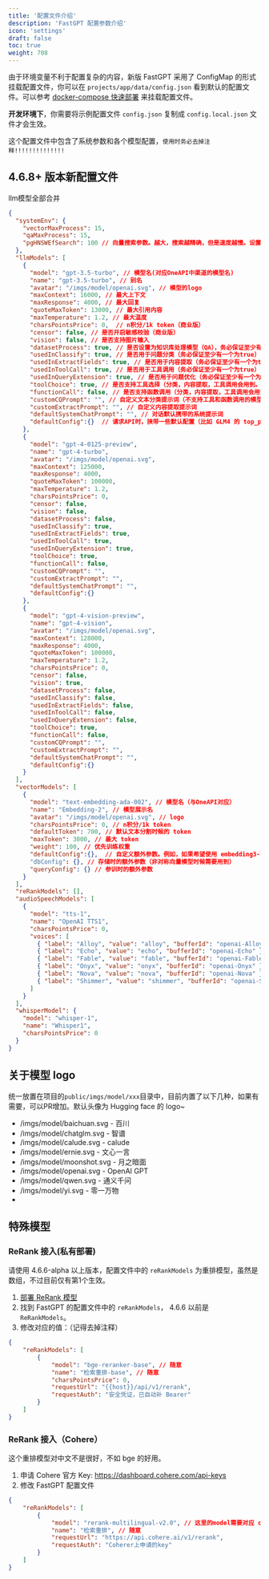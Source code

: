```yaml
---
title: '配置文件介绍'
description: 'FastGPT 配置参数介绍'
icon: 'settings'
draft: false
toc: true
weight: 708
---
```


由于环境变量不利于配置复杂的内容，新版 FastGPT 采用了 ConfigMap 的形式挂载配置文件，你可以在 `projects/app/data/config.json` 看到默认的配置文件。可以参考 [docker-compose 快速部署](/docs/development/docker/) 来挂载配置文件。

**开发环境下**，你需要将示例配置文件 `config.json` 复制成 `config.local.json` 文件才会生效。

这个配置文件中包含了系统参数和各个模型配置，`使用时务必去掉注释!!!!!!!!!!!!!!`

## 4.6.8+ 版本新配置文件

llm模型全部合并

```json
{
  "systemEnv": {
    "vectorMaxProcess": 15,
    "qaMaxProcess": 15,
    "pgHNSWEfSearch": 100 // 向量搜索参数。越大，搜索越精确，但是速度越慢。设置为100，有99%+精度。
  },
  "llmModels": [
    {
      "model": "gpt-3.5-turbo", // 模型名(对应OneAPI中渠道的模型名)
      "name": "gpt-3.5-turbo", // 别名
      "avatar": "/imgs/model/openai.svg", // 模型的logo
      "maxContext": 16000, // 最大上下文
      "maxResponse": 4000, // 最大回复
      "quoteMaxToken": 13000, // 最大引用内容
      "maxTemperature": 1.2, // 最大温度
      "charsPointsPrice": 0,  // n积分/1k token（商业版）
      "censor": false, // 是否开启敏感校验（商业版）
      "vision": false, // 是否支持图片输入
      "datasetProcess": true, // 是否设置为知识库处理模型（QA），务必保证至少有一个为true，否则知识库会报错
      "usedInClassify": true, // 是否用于问题分类（务必保证至少有一个为true）
      "usedInExtractFields": true, // 是否用于内容提取（务必保证至少有一个为true）
      "usedInToolCall": true, // 是否用于工具调用（务必保证至少有一个为true）
      "usedInQueryExtension": true, // 是否用于问题优化（务必保证至少有一个为true）
      "toolChoice": true, // 是否支持工具选择（分类，内容提取，工具调用会用到。目前只有gpt支持）
      "functionCall": false, // 是否支持函数调用（分类，内容提取，工具调用会用到。会优先使用 toolChoice，如果为false，则使用 functionCall，如果仍为 false，则使用提示词模式）
      "customCQPrompt": "", // 自定义文本分类提示词（不支持工具和函数调用的模型
      "customExtractPrompt": "", // 自定义内容提取提示词
      "defaultSystemChatPrompt": "", // 对话默认携带的系统提示词
      "defaultConfig":{}  // 请求API时，挟带一些默认配置（比如 GLM4 的 top_p）
    },
    {
      "model": "gpt-4-0125-preview",
      "name": "gpt-4-turbo",
      "avatar": "/imgs/model/openai.svg",
      "maxContext": 125000,
      "maxResponse": 4000,
      "quoteMaxToken": 100000,
      "maxTemperature": 1.2,
      "charsPointsPrice": 0,
      "censor": false,
      "vision": false,
      "datasetProcess": false,
      "usedInClassify": true,
      "usedInExtractFields": true,
      "usedInToolCall": true,
      "usedInQueryExtension": true,
      "toolChoice": true,
      "functionCall": false,
      "customCQPrompt": "",
      "customExtractPrompt": "",
      "defaultSystemChatPrompt": "",
      "defaultConfig":{} 
    },
    {
      "model": "gpt-4-vision-preview",
      "name": "gpt-4-vision",
      "avatar": "/imgs/model/openai.svg",
      "maxContext": 128000,
      "maxResponse": 4000,
      "quoteMaxToken": 100000,
      "maxTemperature": 1.2,
      "charsPointsPrice": 0,
      "censor": false,
      "vision": true,
      "datasetProcess": false,
      "usedInClassify": false,
      "usedInExtractFields": false,
      "usedInToolCall": false,
      "usedInQueryExtension": false,
      "toolChoice": true,
      "functionCall": false,
      "customCQPrompt": "",
      "customExtractPrompt": "",
      "defaultSystemChatPrompt": "",
      "defaultConfig":{} 
    }
  ],
  "vectorModels": [
    {
      "model": "text-embedding-ada-002", // 模型名（与OneAPI对应）
      "name": "Embedding-2", // 模型展示名
      "avatar": "/imgs/model/openai.svg", // logo
      "charsPointsPrice": 0, // n积分/1k token
      "defaultToken": 700, // 默认文本分割时候的 token
      "maxToken": 3000, // 最大 token
      "weight": 100, // 优先训练权重
      "defaultConfig":{},  // 自定义额外参数。例如，如果希望使用 embedding3-large 的话，可以传入 dimensions:1024，来返回1024维度的向量。（目前必须小于1536维度）
      "dbConfig": {}, // 存储时的额外参数（非对称向量模型时候需要用到）
      "queryConfig": {} // 参训时的额外参数
    }
  ],
  "reRankModels": [],
  "audioSpeechModels": [
    {
      "model": "tts-1",
      "name": "OpenAI TTS1",
      "charsPointsPrice": 0,
      "voices": [
        { "label": "Alloy", "value": "alloy", "bufferId": "openai-Alloy" },
        { "label": "Echo", "value": "echo", "bufferId": "openai-Echo" },
        { "label": "Fable", "value": "fable", "bufferId": "openai-Fable" },
        { "label": "Onyx", "value": "onyx", "bufferId": "openai-Onyx" },
        { "label": "Nova", "value": "nova", "bufferId": "openai-Nova" },
        { "label": "Shimmer", "value": "shimmer", "bufferId": "openai-Shimmer" }
      ]
    }
  ],
  "whisperModel": {
    "model": "whisper-1",
    "name": "Whisper1",
    "charsPointsPrice": 0
  }
}
```

## 关于模型 logo

统一放置在项目的`public/imgs/model/xxx`目录中，目前内置了以下几种，如果有需要，可以PR增加。默认头像为 Hugging face 的 logo~

- /imgs/model/baichuan.svg - 百川
- /imgs/model/chatglm.svg - 智谱
- /imgs/model/calude.svg - calude
- /imgs/model/ernie.svg - 文心一言
- /imgs/model/moonshot.svg - 月之暗面
- /imgs/model/openai.svg - OpenAI GPT
- /imgs/model/qwen.svg - 通义千问
- /imgs/model/yi.svg - 零一万物
- 

## 特殊模型

### ReRank 接入(私有部署)

请使用 4.6.6-alpha 以上版本，配置文件中的 `reRankModels` 为重排模型，虽然是数组，不过目前仅有第1个生效。

1. [部署 ReRank 模型](/docs/development/custom-models/reranker/)
1. 找到 FastGPT 的配置文件中的 `reRankModels`， 4.6.6 以前是 `ReRankModels`。
2. 修改对应的值：（记得去掉注释）

```json
{
    "reRankModels": [
        {
            "model": "bge-reranker-base", // 随意
            "name": "检索重排-base", // 随意
            "charsPointsPrice": 0,
            "requestUrl": "{{host}}/api/v1/rerank",
            "requestAuth": "安全凭证，已自动补 Bearer"
        }
    ]
}
```

### ReRank 接入（Cohere）

这个重排模型对中文不是很好，不如 bge 的好用。

1. 申请 Cohere 官方 Key: https://dashboard.cohere.com/api-keys
2. 修改 FastGPT 配置文件

```json
{
    "reRankModels": [
        {
            "model": "rerank-multilingual-v2.0", // 这里的model需要对应 cohere 的模型名
            "name": "检索重排", // 随意
            "requestUrl": "https://api.cohere.ai/v1/rerank",
            "requestAuth": "Coherer上申请的key"
        }
    ]
}
```
